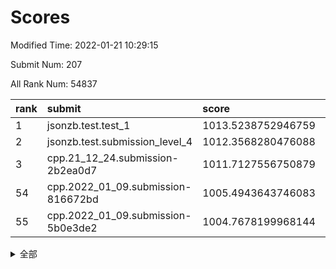 # Scores

Modified Time: 2022-01-21 10:29:15

Submit Num: 207

All Rank Num: 54837

| rank |               submit               |       score        |       sigma        | pk_num |
| :--- | :--------------------------------- | :----------------- | :----------------- | :----- |
| 1    | jsonzb.test.test_1                 | 1013.5238752946759 | 0.8133382825568755 | 1056   |
| 2    | jsonzb.test.submission_level_4     | 1012.3568280476088 | 0.8184219953141901 | 1062   |
| 3    | cpp.21_12_24.submission-2b2ea0d7   | 1011.7127556750879 | 0.7992859820518142 | 1057   |
| 54   | cpp.2022_01_09.submission-816672bd | 1005.4943643746083 | 0.7034602127793235 | 1066   |
| 55   | cpp.2022_01_09.submission-5b0e3de2 | 1004.7678199968144 | 0.7115430797871583 | 1058   |


<details>
<summary>全部</summary>

| rank |                 submit                 |       score        |       sigma        | pk_num |
| :--- | :------------------------------------- | :----------------- | :----------------- | :----- |
| 1    | jsonzb.test.test_1                     | 1013.5238752946759 | 0.8133382825568755 | 1056   |
| 2    | jsonzb.test.submission_level_4         | 1012.3568280476088 | 0.8184219953141901 | 1062   |
| 3    | cpp.21_12_24.submission-2b2ea0d7       | 1011.7127556750879 | 0.7992859820518142 | 1057   |
| 4    | gobigger.level_3.submission_level_3_19 | 1011.5485647312244 | 0.7755427984949875 | 1057   |
| 5    | gobigger.level_3.submission_level_3_21 | 1011.0986728992167 | 0.7686696710419285 | 1059   |
| 6    | gobigger.level_3.submission_level_3_42 | 1010.9970524564677 | 0.7808266869398982 | 1058   |
| 7    | gobigger.level_3.submission_level_3_34 | 1010.9516987446583 | 0.7792985480844999 | 1061   |
| 8    | gobigger.level_3.submission_level_3_9  | 1010.7671947325496 | 0.7671431664828424 | 1059   |
| 9    | gobigger.level_3.submission_level_3_27 | 1010.6981414330781 | 0.7611063874185892 | 1060   |
| 10   | gobigger.level_3.submission_level_3_35 | 1010.6125379787038 | 0.7484694259415589 | 1064   |
| 11   | gobigger.level_3.submission_level_3_45 | 1010.5944549456817 | 0.7798944384084209 | 1061   |
| 12   | gobigger.level_3.submission_level_3_13 | 1010.4994625104589 | 0.7457242413716532 | 1060   |
| 13   | gobigger.level_3.submission_level_3_0  | 1010.484768884582  | 0.7656015883567227 | 1059   |
| 14   | gobigger.level_3.submission_level_3_40 | 1010.4562670171521 | 0.7632068915350262 | 1066   |
| 15   | gobigger.level_3.submission_level_3_7  | 1010.4481560090485 | 0.7577535815097899 | 1058   |
| 16   | gobigger.level_3.submission_level_3_46 | 1010.4477203483877 | 0.7695555142954802 | 1057   |
| 17   | gobigger.level_3.submission_level_3_6  | 1010.4027866728459 | 0.7703314401162497 | 1057   |
| 18   | gobigger.level_3.submission_level_3_20 | 1010.3148603147891 | 0.7551268105177614 | 1057   |
| 19   | gobigger.level_3.submission_level_3_49 | 1010.2871497672908 | 0.7562008547801138 | 1059   |
| 20   | gobigger.level_3.submission_level_3_39 | 1010.2553055676943 | 0.7636928487422686 | 1061   |
| 21   | gobigger.level_3.submission_level_3_29 | 1010.2472372266772 | 0.7757756263598959 | 1068   |
| 22   | gobigger.level_3.submission_level_3_31 | 1010.2067546964108 | 0.7494389027709881 | 1057   |
| 23   | gobigger.level_3.submission_level_3_22 | 1010.1164694036358 | 0.7716047533433963 | 1063   |
| 24   | gobigger.level_3.submission_level_3_48 | 1010.0771749623917 | 0.7736244377139406 | 1057   |
| 25   | gobigger.level_3.submission_level_3_25 | 1010.0754416033267 | 0.7501685820559769 | 1054   |
| 26   | gobigger.level_3.submission_level_3_44 | 1009.9072394526436 | 0.7678334312591206 | 1060   |
| 27   | gobigger.level_3.submission_level_3_16 | 1009.8939022507127 | 0.736504109085364  | 1062   |
| 28   | gobigger.level_3.submission_level_3_36 | 1009.8709488080783 | 0.7680971129421551 | 1053   |
| 29   | gobigger.level_3.submission_level_3_17 | 1009.8682027728439 | 0.7525535540681744 | 1056   |
| 30   | gobigger.level_3.submission_level_3_14 | 1009.8503545085562 | 0.7571698171292879 | 1057   |
| 31   | gobigger.level_3.submission_level_3_38 | 1009.7202909088053 | 0.7825659176395249 | 1059   |
| 32   | gobigger.level_3.submission_level_3_1  | 1009.7016380056244 | 0.7722508304804039 | 1062   |
| 33   | gobigger.level_3.submission_level_3_18 | 1009.5571734202377 | 0.7704004530533914 | 1062   |
| 34   | gobigger.level_3.submission_level_3_32 | 1009.5530374052356 | 0.7699713970650077 | 1065   |
| 35   | gobigger.level_3.submission_level_3_11 | 1009.492890996742  | 0.7508476765154584 | 1059   |
| 36   | gobigger.level_3.submission_level_3_43 | 1009.4386157971488 | 0.7658437046341403 | 1063   |
| 37   | gobigger.level_3.submission_level_3_5  | 1009.4233176061052 | 0.7517792087647516 | 1055   |
| 38   | gobigger.level_3.submission_level_3_2  | 1009.2474183451268 | 0.7335546377267125 | 1064   |
| 39   | gobigger.level_3.submission_level_3_28 | 1009.2402428903893 | 0.7447439925628623 | 1056   |
| 40   | gobigger.level_3.submission_level_3_24 | 1009.2314423154348 | 0.736006958221043  | 1057   |
| 41   | gobigger.level_3.submission_level_3_23 | 1009.2130884322299 | 0.7641609413429805 | 1057   |
| 42   | gobigger.level_3.submission_level_3_41 | 1009.2075188858126 | 0.7345916107482189 | 1062   |
| 43   | gobigger.level_3.submission_level_3_30 | 1009.1404650745076 | 0.7521269908970586 | 1054   |
| 44   | gobigger.level_3.submission_level_3_12 | 1008.9801859794425 | 0.7678164619645291 | 1061   |
| 45   | gobigger.level_3.submission_level_3_33 | 1008.9466240239033 | 0.734779902911388  | 1057   |
| 46   | gobigger.level_3.submission_level_3_4  | 1008.6892560465471 | 0.7272117752611624 | 1059   |
| 47   | gobigger.level_3.submission_level_3_10 | 1008.6463663780219 | 0.7510376529829558 | 1054   |
| 48   | gobigger.level_3.submission_level_3_37 | 1008.5606485771157 | 0.7551982086978274 | 1066   |
| 49   | gobigger.level_3.submission_level_3_15 | 1008.4988373528078 | 0.746433322975285  | 1063   |
| 50   | gobigger.level_3.submission_level_3_26 | 1008.456826052048  | 0.7365744116984222 | 1061   |
| 51   | gobigger.level_3.submission_level_3_47 | 1008.3844228923477 | 0.7514507144007136 | 1065   |
| 52   | gobigger.level_3.submission_level_3_8  | 1008.3457966383442 | 0.7299267799214344 | 1057   |
| 53   | gobigger.level_3.submission_level_3_3  | 1007.9070267620094 | 0.7607647574352715 | 1060   |
| 54   | cpp.2022_01_09.submission-816672bd     | 1005.4943643746083 | 0.7034602127793235 | 1066   |
| 55   | cpp.2022_01_09.submission-5b0e3de2     | 1004.7678199968144 | 0.7115430797871583 | 1058   |
| 56   | gobigger.level_1.submission_level_1_30 | 1004.6034776462986 | 0.7114886467807453 | 1064   |
| 57   | gobigger.level_1.submission_level_1_24 | 1004.5022764786447 | 0.718194566450669  | 1059   |
| 58   | gobigger.level_1.submission_level_1_15 | 1004.4533053475184 | 0.7217279042847498 | 1061   |
| 59   | gobigger.level_1.submission_level_1_23 | 1004.4492681357192 | 0.7121015404938431 | 1058   |
| 60   | gobigger.level_1.submission_level_1_34 | 1004.2774640305165 | 0.705103081945846  | 1064   |
| 61   | gobigger.level_1.submission_level_1_3  | 1003.9558691793102 | 0.707756534375006  | 1055   |
| 62   | gobigger.level_1.submission_level_1_16 | 1003.9089302148307 | 0.719890332747879  | 1059   |
| 63   | gobigger.level_1.submission_level_1_46 | 1003.8896840785801 | 0.7233909108033123 | 1059   |
| 64   | gobigger.level_1.submission_level_1_14 | 1003.8288326776664 | 0.7070046996274324 | 1060   |
| 65   | gobigger.level_1.submission_level_1_20 | 1003.8182416073431 | 0.7028372551196785 | 1058   |
| 66   | gobigger.level_1.submission_level_1_29 | 1003.7925884871271 | 0.7140443507205563 | 1061   |
| 67   | gobigger.level_1.submission_level_1_1  | 1003.7295779313871 | 0.7120592404521514 | 1060   |
| 68   | gobigger.level_1.submission_level_1_27 | 1003.6184007415976 | 0.7135163515518117 | 1063   |
| 69   | gobigger.level_1.submission_level_1_35 | 1003.6110543344879 | 0.7096620030334724 | 1061   |
| 70   | gobigger.level_1.submission_level_1_10 | 1003.5774273107274 | 0.7143730174592683 | 1061   |
| 71   | gobigger.level_1.submission_level_1_7  | 1003.4683560769663 | 0.7151881876476256 | 1059   |
| 72   | gobigger.level_1.submission_level_1_48 | 1003.4344981709519 | 0.7123348409167087 | 1060   |
| 73   | gobigger.level_1.submission_level_1_36 | 1003.4336209154503 | 0.7277622073472596 | 1049   |
| 74   | gobigger.level_1.submission_level_1_9  | 1003.4295026584579 | 0.7224751357946295 | 1062   |
| 75   | gobigger.level_1.submission_level_1_26 | 1003.4094759733317 | 0.7065745288423302 | 1063   |
| 76   | gobigger.level_1.submission_level_1_49 | 1003.3978091792812 | 0.7151219146572383 | 1057   |
| 77   | gobigger.level_1.submission_level_1_0  | 1003.3940652135967 | 0.7419905840453663 | 1061   |
| 78   | gobigger.level_1.submission_level_1_31 | 1003.3234061386713 | 0.7129625082287967 | 1063   |
| 79   | gobigger.level_1.submission_level_1_43 | 1003.2726710939619 | 0.7212578985203506 | 1058   |
| 80   | gobigger.level_1.submission_level_1_8  | 1003.2311743431264 | 0.7275377390017513 | 1058   |
| 81   | gobigger.level_1.submission_level_1_39 | 1003.1566337792711 | 0.7100714528313699 | 1063   |
| 82   | gobigger.level_1.submission_level_1_22 | 1003.1555154112498 | 0.7187354919082811 | 1064   |
| 83   | gobigger.level_1.submission_level_1_4  | 1003.1134762872    | 0.7207149700101857 | 1062   |
| 84   | gobigger.level_1.submission_level_1_25 | 1002.9877040807146 | 0.7113427234780616 | 1057   |
| 85   | gobigger.level_1.submission_level_1_12 | 1002.7898710418116 | 0.7106219454312143 | 1062   |
| 86   | gobigger.level_1.submission_level_1_47 | 1002.7771377564801 | 0.7142137461236782 | 1054   |
| 87   | gobigger.level_1.submission_level_1_13 | 1002.7166696804633 | 0.7132041358153266 | 1060   |
| 88   | gobigger.level_1.submission_level_1_2  | 1002.6978890494348 | 0.7032547418021046 | 1062   |
| 89   | gobigger.level_1.submission_level_1_38 | 1002.6874365553406 | 0.7179005255491898 | 1061   |
| 90   | gobigger.level_1.submission_level_1_18 | 1002.670138553332  | 0.7117695687951806 | 1060   |
| 91   | gobigger.level_1.submission_level_1_19 | 1002.6547045111722 | 0.7049456119862357 | 1060   |
| 92   | gobigger.level_1.submission_level_1_6  | 1002.6527049572683 | 0.7214566903433836 | 1057   |
| 93   | gobigger.level_1.submission_level_1_40 | 1002.6433852549014 | 0.7129549097766409 | 1054   |
| 94   | gobigger.level_1.submission_level_1_41 | 1002.6132754619351 | 0.7162082811226983 | 1060   |
| 95   | gobigger.level_1.submission_level_1_28 | 1002.5393623660458 | 0.7170671423477902 | 1063   |
| 96   | gobigger.level_1.submission_level_1_37 | 1002.491539605226  | 0.7069942084313487 | 1055   |
| 97   | gobigger.level_1.submission_level_1_17 | 1002.4598053053811 | 0.7184328827797396 | 1057   |
| 98   | gobigger.level_1.submission_level_1_44 | 1002.3427452737703 | 0.7114720672696322 | 1056   |
| 99   | gobigger.level_1.submission_level_1_45 | 1002.3230672358053 | 0.7163099382673047 | 1055   |
| 100  | gobigger.level_1.submission_level_1_33 | 1002.245259442622  | 0.7111564171369339 | 1053   |
| 101  | gobigger.level_1.submission_level_1_32 | 1002.0930808267949 | 0.7089026900893537 | 1059   |
| 102  | gobigger.level_1.submission_level_1_5  | 1001.8859906547768 | 0.7204103291761328 | 1059   |
| 103  | gobigger.level_1.submission_level_1_21 | 1001.8744270033357 | 0.7142253472526155 | 1061   |
| 104  | gobigger.level_1.submission_level_1_11 | 1001.7025419912269 | 0.7045442982485851 | 1056   |
| 105  | gobigger.level_1.submission_level_1_42 | 1001.2746183353289 | 0.7043039877031417 | 1060   |
| 106  | gobigger.random.submission_random_9    | 997.3171406795699  | 0.706937190532836  | 1064   |
| 107  | gobigger.random.submission_random_24   | 997.2516554604947  | 0.69570334935855   | 1060   |
| 108  | gobigger.random.submission_random_26   | 997.174197880541   | 0.7027156419107027 | 1065   |
| 109  | gobigger.random.submission_random_20   | 997.0304523134284  | 0.7099043953176708 | 1063   |
| 110  | gobigger.random.submission_random_25   | 996.6635642334116  | 0.7012570247422452 | 1061   |
| 111  | gobigger.random.submission_random_15   | 996.5713102649464  | 0.7161489929261283 | 1058   |
| 112  | gobigger.random.submission_random_18   | 996.5313119662786  | 0.7113998033996524 | 1059   |
| 113  | gobigger.random.submission_random_48   | 996.5069865046588  | 0.6937662471453477 | 1056   |
| 114  | gobigger.random.submission_random_39   | 996.3544300119015  | 0.7107456814050699 | 1062   |
| 115  | gobigger.random.submission_random_36   | 996.3481790549446  | 0.711765325099783  | 1064   |
| 116  | gobigger.random.submission_random_35   | 996.2798365616192  | 0.7039251753530454 | 1063   |
| 117  | gobigger.random.submission_random_37   | 996.2761241196113  | 0.7058764936620039 | 1056   |
| 118  | gobigger.random.submission_random_17   | 996.2688112018525  | 0.6955729914525667 | 1063   |
| 119  | gobigger.random.submission_random_14   | 996.2598466775004  | 0.7043916082458223 | 1065   |
| 120  | gobigger.random.submission_random_45   | 996.2522849964744  | 0.7115520730656545 | 1057   |
| 121  | gobigger.random.submission_random_31   | 996.1760628134533  | 0.7014086516273625 | 1058   |
| 122  | gobigger.random.submission_random_40   | 996.1711059106261  | 0.7040870875614271 | 1062   |
| 123  | gobigger.random.submission_random_19   | 996.1344059796903  | 0.7050857719281356 | 1064   |
| 124  | gobigger.random.submission_random_38   | 996.1245178847519  | 0.7085241327352888 | 1056   |
| 125  | gobigger.random.submission_random_47   | 996.0820697973941  | 0.7149493225063039 | 1061   |
| 126  | gobigger.random.submission_random_7    | 995.9811355858028  | 0.7254941656348912 | 1060   |
| 127  | gobigger.random.submission_random_2    | 995.9771311013387  | 0.7136520551780703 | 1062   |
| 128  | gobigger.random.submission_random_16   | 995.9684637814022  | 0.718598123363458  | 1061   |
| 129  | gobigger.random.submission_random_43   | 995.9446066935054  | 0.7037656327114902 | 1059   |
| 130  | gobigger.random.submission_random_32   | 995.9141811185813  | 0.7145778120110671 | 1059   |
| 131  | gobigger.random.submission_random_10   | 995.8355983825357  | 0.7135034575764997 | 1061   |
| 132  | gobigger.random.submission_random_11   | 995.7825528420592  | 0.7206860445258113 | 1059   |
| 133  | gobigger.random.submission_random_12   | 995.7739283544258  | 0.7069615667968586 | 1063   |
| 134  | gobigger.random.submission_random_6    | 995.716646299774   | 0.7076979489182608 | 1062   |
| 135  | gobigger.random.submission_random_3    | 995.6611134271036  | 0.7049884316309566 | 1067   |
| 136  | gobigger.random.submission_random_21   | 995.6590228417317  | 0.7293182595035543 | 1058   |
| 137  | gobigger.random.submission_random_33   | 995.6532438617021  | 0.6981226462926486 | 1059   |
| 138  | gobigger.random.submission_random_44   | 995.5244765764124  | 0.7088607707334175 | 1060   |
| 139  | gobigger.random.submission_random_8    | 995.4539699024     | 0.7058042789098828 | 1059   |
| 140  | gobigger.random.submission_random_28   | 995.432033356437   | 0.7118618326473863 | 1056   |
| 141  | gobigger.random.submission_random_30   | 995.3901710721618  | 0.7256742734352831 | 1056   |
| 142  | gobigger.random.submission_random_23   | 995.3769416940112  | 0.708914405409624  | 1061   |
| 143  | gobigger.random.submission_random_42   | 995.3070124927513  | 0.7124429867836681 | 1056   |
| 144  | gobigger.random.submission_random_34   | 995.2087200484585  | 0.7112381910348824 | 1061   |
| 145  | gobigger.random.submission_random_41   | 995.178082157276   | 0.709970843537807  | 1062   |
| 146  | gobigger.random.submission_random_27   | 995.1732260938606  | 0.7156619437929342 | 1061   |
| 147  | gobigger.random.submission_random_49   | 995.1021879154272  | 0.7347438425838833 | 1059   |
| 148  | gobigger.random.submission_random_5    | 995.0643144170471  | 0.718933350147509  | 1062   |
| 149  | gobigger.level_2.submission_level_2_20 | 995.057288318201   | 0.7248503499736023 | 1061   |
| 150  | gobigger.random.submission_random_13   | 995.0295803712886  | 0.7077492648133473 | 1056   |
| 151  | gobigger.random.submission_random_0    | 995.0112448257815  | 0.7218567270217009 | 1060   |
| 152  | gobigger.random.submission_random_46   | 995.0107800394707  | 0.7189452165330731 | 1060   |
| 153  | gobigger.random.submission_random_22   | 995.0087582206743  | 0.7168030562930506 | 1058   |
| 154  | gobigger.random.submission_random_1    | 994.9534506905251  | 0.7081016409614317 | 1061   |
| 155  | gobigger.random.submission_random_29   | 994.9211726111586  | 0.7038699149349771 | 1056   |
| 156  | gobigger.level_2.submission_level_2_44 | 994.5518687682872  | 0.7223399071820527 | 1059   |
| 157  | gobigger.random.submission_random_4    | 994.4429965117807  | 0.7139621304022956 | 1056   |
| 158  | gobigger.level_2.submission_level_2_21 | 993.7868835038444  | 0.7351202517554004 | 1060   |
| 159  | gobigger.level_2.submission_level_2_32 | 993.285244483017   | 0.7499062808664706 | 1060   |
| 160  | gobigger.level_2.submission_level_2_23 | 993.2226837978575  | 0.7302287743383952 | 1062   |
| 161  | gobigger.level_2.submission_level_2_12 | 993.2168665354403  | 0.7414144329005447 | 1060   |
| 162  | gobigger.level_2.submission_level_2_22 | 993.1624655916606  | 0.7217395836239925 | 1066   |
| 163  | gobigger.level_2.submission_level_2_45 | 993.047169352402   | 0.74850787253891   | 1064   |
| 164  | gobigger.level_2.submission_level_2_36 | 992.9758670041671  | 0.741413226658386  | 1062   |
| 165  | gobigger.level_2.submission_level_2_1  | 992.9718370114398  | 0.7431850508163295 | 1067   |
| 166  | gobigger.level_2.submission_level_2_19 | 992.8709234625003  | 0.7429014394808601 | 1061   |
| 167  | gobigger.level_2.submission_level_2_14 | 992.7547544787442  | 0.7527923673313256 | 1059   |
| 168  | gobigger.level_2.submission_level_2_9  | 992.7270721920323  | 0.7355631590689039 | 1062   |
| 169  | gobigger.level_2.submission_level_2_5  | 992.7026483255991  | 0.7369800525470465 | 1054   |
| 170  | gobigger.level_2.submission_level_2_6  | 992.6819188423786  | 0.7324026365524704 | 1055   |
| 171  | gobigger.level_2.submission_level_2_4  | 992.6566353974891  | 0.741939075004698  | 1055   |
| 172  | gobigger.level_2.submission_level_2_31 | 992.6279452919173  | 0.7361202845867378 | 1061   |
| 173  | gobigger.level_2.submission_level_2_27 | 992.6232830911563  | 0.7426362866880709 | 1060   |
| 174  | gobigger.level_2.submission_level_2_29 | 992.5321776002625  | 0.7435165492890267 | 1055   |
| 175  | gobigger.level_2.submission_level_2_25 | 992.5193898584539  | 0.7378110963686739 | 1064   |
| 176  | gobigger.level_2.submission_level_2_2  | 992.4936557795721  | 0.7534320288910584 | 1062   |
| 177  | gobigger.level_2.submission_level_2_13 | 992.4779022264944  | 0.7450816934452646 | 1059   |
| 178  | gobigger.level_2.submission_level_2_49 | 992.4530831820713  | 0.7428501457956547 | 1056   |
| 179  | gobigger.level_2.submission_level_2_7  | 992.3665323887086  | 0.7365927246703075 | 1060   |
| 180  | gobigger.level_2.submission_level_2_34 | 992.2905140540419  | 0.7535497781467544 | 1064   |
| 181  | gobigger.level_2.submission_level_2_43 | 992.2503133990962  | 0.7278984106365967 | 1060   |
| 182  | gobigger.level_2.submission_level_2_39 | 992.2013204201968  | 0.7244770189283557 | 1060   |
| 183  | gobigger.level_2.submission_level_2_15 | 992.2009922242277  | 0.7342634319403653 | 1062   |
| 184  | gobigger.level_2.submission_level_2_24 | 992.1956171009613  | 0.7575755200964308 | 1062   |
| 185  | gobigger.level_2.submission_level_2_35 | 992.1191472408744  | 0.7423154847056028 | 1056   |
| 186  | gobigger.level_2.submission_level_2_0  | 992.1190182942001  | 0.7425480300434852 | 1063   |
| 187  | gobigger.level_2.submission_level_2_3  | 992.1055022205585  | 0.744462031705099  | 1063   |
| 188  | gobigger.level_2.submission_level_2_17 | 992.0968948673915  | 0.7811171187872783 | 1057   |
| 189  | gobigger.level_2.submission_level_2_46 | 992.0472835759863  | 0.7487078222253551 | 1058   |
| 190  | gobigger.level_2.submission_level_2_11 | 991.9815130010804  | 0.7406861619439864 | 1058   |
| 191  | gobigger.level_2.submission_level_2_18 | 991.8988840095165  | 0.735149201476928  | 1060   |
| 192  | gobigger.level_2.submission_level_2_8  | 991.8402376473355  | 0.7519093890839227 | 1062   |
| 193  | gobigger.level_2.submission_level_2_16 | 991.7992688944131  | 0.7476904249278395 | 1056   |
| 194  | gobigger.level_2.submission_level_2_48 | 991.5803722069488  | 0.7412585513000893 | 1061   |
| 195  | gobigger.level_2.submission_level_2_26 | 991.5639532235955  | 0.7474294369761849 | 1055   |
| 196  | gobigger.level_2.submission_level_2_40 | 991.4785822508825  | 0.7413156635588956 | 1063   |
| 197  | gobigger.level_2.submission_level_2_37 | 991.4203892794089  | 0.7400109538933939 | 1048   |
| 198  | gobigger.level_2.submission_level_2_33 | 991.3733761508914  | 0.7359167914134329 | 1060   |
| 199  | gobigger.level_2.submission_level_2_30 | 991.2984131615357  | 0.7506329017491876 | 1063   |
| 200  | gobigger.level_2.submission_level_2_41 | 991.2110392818598  | 0.7525350542253515 | 1060   |
| 201  | gobigger.level_2.submission_level_2_47 | 991.1977872119559  | 0.7715845698195181 | 1057   |
| 202  | gobigger.level_2.submission_level_2_10 | 991.0439480357986  | 0.7421732536134955 | 1054   |
| 203  | gobigger.level_2.submission_level_2_38 | 991.0419745417307  | 0.7325405687221943 | 1061   |
| 204  | gobigger.level_2.submission_level_2_28 | 990.1968966431789  | 0.7551384729502142 | 1065   |
| 205  | gobigger.level_2.submission_level_2_42 | 989.6818544718473  | 0.7929219789095955 | 1050   |
| 206  | gobigger.none.submission_none_0        | 978.4026682710825  | 1.2608216530006626 | 1058   |
| 207  | gobigger.none.submission_none_1        | 976.8298881019065  | 1.3623878464509929 | 1064   |

</details>